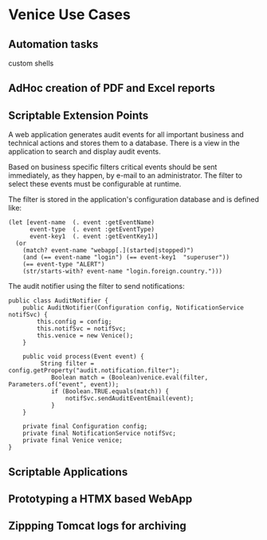 # Venice Use Cases




## Automation tasks

custom shells 



## AdHoc creation of PDF and Excel reports 





## Scriptable Extension Points

A web application generates audit events for all important business and 
technical actions and stores them to a database. There is a view in the
application to search and display audit events.

Based on business specific filters critical events should be sent immediately,
as they happen, by e-mail to an administrator. The filter to select these 
events must be configurable at runtime.


The filter is stored in the application's configuration database and is 
defined like:

```text
(let [event-name  (. event :getEventName)
      event-type  (. event :getEventType)
      event-key1  (. event :getEventKey1)]
  (or
    (match? event-name "webapp[.](started|stopped)")
    (and (== event-name "login") (== event-key1  "superuser"))
    (== event-type "ALERT")
    (str/starts-with? event-name "login.foreign.country.")))
```

The audit notifier using the filter to send notifications:

```
public class AuditNotifier {
    public AuditNotifier(Configuration config, NotificationService notifSvc) {
        this.config = config;
        this.notifSvc = notifSvc;
        this.venice = new Venice();
    }

    public void process(Event event) {
         String filter = config.getProperty("audit.notification.filter");
    		Boolean match = (Boolean)venice.eval(filter, Parameters.of("event", event));
    		if (Boolean.TRUE.equals(match)) {
    			notifSvc.sendAuditEventEmail(event);
    		}
    }
    
    private final Configuration config;
    private final NotificationService notifSvc;
    private final Venice venice;
}
```


## Scriptable Applications




## Prototyping a HTMX based WebApp



## Zippping Tomcat logs for archiving




